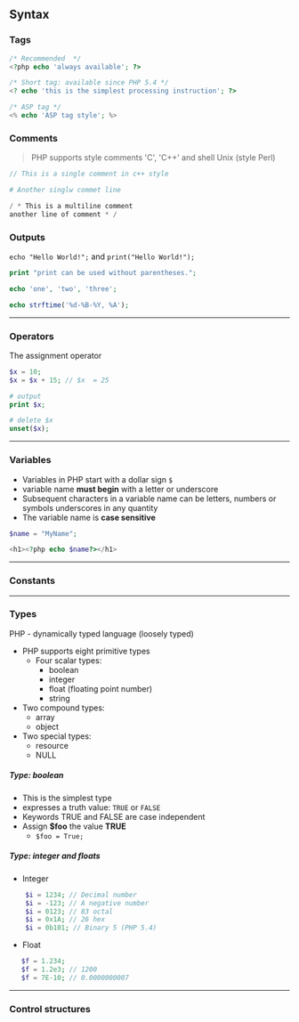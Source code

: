 ## Syntax

### Tags

```php
/* Recommended  */
<?php echo 'always available'; ?>

/* Short tag: available since PHP 5.4 */
<? echo 'this is the simplest processing instruction'; ?>

/* ASP tag */
<% echo 'ASP tag style'; %>
```

### Comments

> PHP supports style comments  'C', 'C++' and shell Unix (style Perl)

```php
// This is a single comment in c++ style

# Another singlw commet line

/ * This is a multiline comment 
another line of comment * /
```

### Outputs

`echo "Hello World!";` and `print("Hello World!");`

```php
print "print can be used without parentheses.";

echo 'one', 'two', 'three';

echo strftime('%d-%B-%Y, %A');
```

---

### Operators 

The assignment operator
```php
$x = 10;
$x = $x + 15; // $x  = 25

# output
print $x;

# delete $x
unset($x);

```

---

### Variables 

* Variables in PHP start with a  dollar sign `$`
* variable name **must begin** with a letter or underscore 
* Subsequent characters in a variable name can be letters, numbers or symbols underscores in any quantity 
* The variable name is **case sensitive**

```php
$name = "MyName";

<h1><?php echo $name?></h1>
```


---


### Constants 

---


### Types 

PHP - dynamically typed language (loosely typed) 

* PHP supports eight primitive types 
  * Four scalar types: 
    * boolean 
    * integer 
    * float (floating point number) 
    * string 
* Two compound types: 
  * array 
  * object 
* Two special types: 
  * resource 
  * NULL

##### Type: boolean

* This is the simplest type
* expresses a truth value: `TRUE` or `FALSE` 
* Keywords TRUE and FALSE are case independent 
* Assign **$foo** the value **TRUE**
  * `$foo = True;`

##### Type: integer and floats

* Integer 
```php
    $i = 1234; // Decimal number
    $i = -123; // A negative number 
    $i = 0123; // 83 octal 
    $i = 0x1A; // 26 hex 
    $i = 0b101; // Binary 5 (PHP 5.4) 
```
* Float 
```php
   $f = 1.234; 
   $f = 1.2e3; // 1200 
   $f = 7E-10; // 0.0000000007
```
---


### Control structures 

